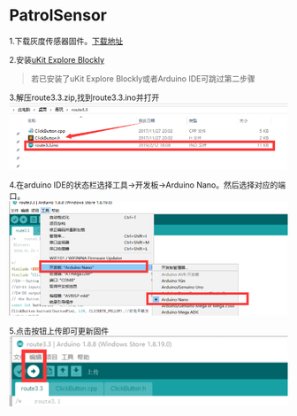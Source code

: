 # PatrolSensor
1.下载灰度传感器固件。[下载地址](https://github.com/UBTEDU/Patrol_Sensor/releases)

2.安装[uKit Explore Blockly](https://github.com/UBTEDU/uKit-Explore-Blockly/releases)

> 若已安装了uKit Explore Blockly或者Arduino IDE可跳过第二步骤

3.解压route3.3.zip,找到route3.3.ino并打开
![rout3.3.ino文件列表](https://github.com/UBTEDU/Patrol_Sensor/blob/master/photo/1.png)

4.在arduino IDE的状态栏选择工具->开发板->Arduino Nano。然后选择对应的端口。
![arduino IDE操作](https://github.com/UBTEDU/Patrol_Sensor/blob/master/photo/2.png)

5.点击按钮上传即可更新固件
![arduino IDE上传](https://github.com/UBTEDU/Patrol_Sensor/blob/master/photo/3.png)
